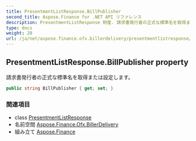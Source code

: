 ```yaml
---
title: PresentmentListResponse.BillPublisher
second_title: Aspose.Finance for .NET API リファレンス
description: PresentmentListResponse 財産. 請求書発行者の正式な標準名を取得または設定します
type: docs
weight: 20
url: /ja/net/aspose.finance.ofx.billerdelivery/presentmentlistresponse/billpublisher/
---
```

## PresentmentListResponse.BillPublisher property

請求書発行者の正式な標準名を取得または設定します。

```csharp
public string BillPublisher { get; set; }
```

### 関連項目

* class [PresentmentListResponse](../)
* 名前空間 [Aspose.Finance.Ofx.BillerDelivery](../../presentmentlistresponse/)
* 組み立て [Aspose.Finance](../../../)


